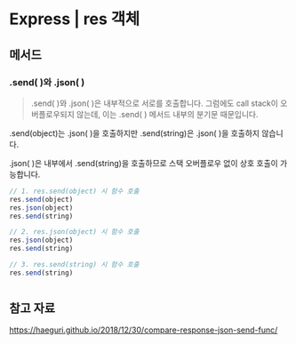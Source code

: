 # Express | res 객체

## 메서드

### .send( )와 .json( )

>  .send( )와 .json( )은 내부적으로 서로를 호출합니다.
> 그럼에도 call stack이 오버플로우되지 않는데, 이는 .send( ) 메서드 내부의 분기문 때문입니다.

.send(object)는 .json( )을 호출하지만 .send(string)은 .json( )을 호출하지 않습니다.

.json( )은 내부에서 .send(string)을 호출하므로 스택 오버플로우 없이 상호 호출이 가능합니다.

```javascript
// 1. res.send(object) 시 함수 호출
res.send(object)
res.json(object)
res.send(string)

// 2. res.json(object) 시 함수 호출
res.json(object)
res.send(string)

// 3. res.send(string) 시 함수 호출
res.send(string)
```

# 

## 참고 자료

https://haeguri.github.io/2018/12/30/compare-response-json-send-func/